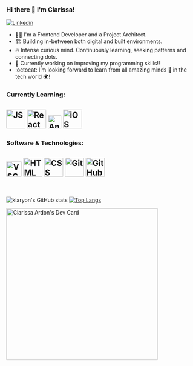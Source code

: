 ### Hi there 👋 I'm Clarissa! 

[![Linkedin](https://img.shields.io/badge/-LinkedIn-blue?style=flat&logo=Linkedin&logoColor=white)](https://www.linkedin.com/in/clarissaardon/)

- 👩‍💻 I'm a Frontend Developer and a Project Architect. 
- 🏗️ Building in-between both digital and built environments.
- 🔥 Intense curious mind. Continuously learning, seeking patterns and connecting dots.
- 🔭 Currently working on improving my programming skills!! 
- :octocat: I’m looking forward to learn from all amazing minds 🧠 in the tech world 🌍!

### Currently Learning:
<img src="https://media.giphy.com/media/ln7z2eWriiQAllfVcn/giphy.gif" alt="JS" width="50px" /> <img src="https://media.giphy.com/media/eNAsjO55tPbgaor7ma/giphy.gif" alt="React" width="50px" /> <img src="https://media.giphy.com/media/UQJlZ2OcaCA2RLfGiZ/giphy.gif" alt="Android" width="35px" /> <img src="https://media.giphy.com/media/VgTtXyj5YjVFieCYM2/giphy.gif" alt="iOS" width="50px" />
---


### Software & Technologies:
<img src="https://media.giphy.com/media/IdyAQJVN2kVPNUrojM/giphy.gif" alt="VSCode" width="40px" /> <img src="https://media.giphy.com/media/XAxylRMCdpbEWUAvr8/giphy.gif" alt="HTML" width="50px" /> <img src="https://media.giphy.com/media/fsEaZldNC8A1PJ3mwp/giphy.gif" alt="CSS" width="50px" /> <img src="https://media.giphy.com/media/kH1DBkPNyZPOk0BxrM/giphy.gif" alt="Git" width="50px" /> <img src="https://media.giphy.com/media/KzJkzjggfGN5Py6nkT/giphy.gif" alt="GitHub" width="50px" />
---
<br>


![klaryon's GitHub stats](https://github-readme-stats.vercel.app/api?username=klaryon&show_icons=true&theme=default)
[![Top Langs](https://github-readme-stats.vercel.app/api/top-langs/?username=klaryon&layout=compact)](https://github.com/klaryon/github-readme-stats)

<a href="https://app.daily.dev/klaryon"><img src="https://api.daily.dev/devcards/baab0c2b18c148129b5bca1f354ec693.png?r=r9t" width="400" alt="Clarissa Ardon's Dev Card"/></a>
